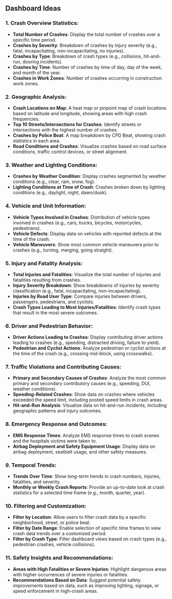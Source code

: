 ## Dashboard Ideas

### 1. Crash Overview Statistics:

- **Total Number of Crashes**: Display the total number of crashes over a specific time period.
- **Crashes by Severity**: Breakdown of crashes by injury severity (e.g., fatal, incapacitating, non-incapacitating, no injuries).
- **Crashes by Type**: Breakdown of crash types (e.g., collisions, hit-and-run, dooring incidents).
- **Crashes by Time**: Number of crashes by time of day, day of the week, and month of the year.
- **Crashes in Work Zones**: Number of crashes occurring in construction work zones.

### 2. Geographic Analysis:

- **Crash Locations on Map**: A heat map or pinpoint map of crash locations based on latitude and longitude, showing areas with high crash frequencies.
- **Top 10 Streets/Intersections for Crashes**: Identify streets or intersections with the highest number of crashes.
- **Crashes by Police Beat**: A map breakdown by CPD Beat, showing crash statistics in each area.
- **Road Conditions and Crashes**: Visualize crashes based on road surface conditions, traffic control devices, or street alignment.

### 3. Weather and Lighting Conditions:

- **Crashes by Weather Condition**: Display crashes segmented by weather conditions (e.g., clear, rain, snow, fog).
- **Lighting Conditions at Time of Crash**: Crashes broken down by lighting conditions (e.g., daylight, night, dawn/dusk).

### 4. Vehicle and Unit Information:

- **Vehicle Types Involved in Crashes**: Distribution of vehicle types involved in crashes (e.g., cars, trucks, bicycles, motorcycles, pedestrians).
- **Vehicle Defects**: Display data on vehicles with reported defects at the time of the crash.
- **Vehicle Maneuvers**: Show most common vehicle maneuvers prior to crashes (e.g., turning, merging, going straight).

### 5. Injury and Fatality Analysis:

- **Total Injuries and Fatalities**: Visualize the total number of injuries and fatalities resulting from crashes.
- **Injury Severity Breakdown**: Show breakdowns of injuries by severity classification (e.g., fatal, incapacitating, non-incapacitating).
- **Injuries by Road User Type**: Compare injuries between drivers, passengers, pedestrians, and cyclists.
- **Crash Types Leading to Most Injuries/Fatalities**: Identify crash types that result in the most severe outcomes.

### 6. Driver and Pedestrian Behavior:

- **Driver Actions Leading to Crashes**: Display contributing driver actions leading to crashes (e.g., speeding, distracted driving, failure to yield).
- **Pedestrian and Cyclist Actions**: Analyze pedestrian or cyclist actions at the time of the crash (e.g., crossing mid-block, using crosswalks).

### 7. Traffic Violations and Contributing Causes:

- **Primary and Secondary Causes of Crashes**: Analyze the most common primary and secondary contributory causes (e.g., speeding, DUI, weather conditions).
- **Speeding-Related Crashes**: Show data on crashes where vehicles exceeded the speed limit, including posted speed limits in crash areas.
- **Hit-and-Run Analysis**: Visualize data on hit-and-run incidents, including geographic patterns and injury outcomes.

### 8. Emergency Response and Outcomes:

- **EMS Response Times**: Analyze EMS response times to crash scenes and the hospitals victims were taken to.
- **Airbag Deployment and Safety Equipment Usage**: Display data on airbag deployment, seatbelt usage, and other safety measures.

### 9. Temporal Trends:

- **Trends Over Time**: Show long-term trends in crash numbers, injuries, fatalities, and severity.
- **Monthly or Weekly Crash Reports**: Provide an up-to-date look at crash statistics for a selected time frame (e.g., month, quarter, year).

### 10. Filtering and Customization:

- **Filter by Location**: Allow users to filter crash data by a specific neighborhood, street, or police beat.
- **Filter by Date Range**: Enable selection of specific time frames to view crash data trends over a customized period.
- **Filter by Crash Type**: Filter dashboard views based on crash types (e.g., pedestrian crashes, vehicle collisions).

### 11. Safety Insights and Recommendations:

- **Areas with High Fatalities or Severe Injuries**: Highlight dangerous areas with higher occurrences of severe injuries or fatalities.
- **Recommendations Based on Data**: Suggest potential safety improvements based on data, such as improving lighting, signage, or speed enforcement in high-crash areas.
